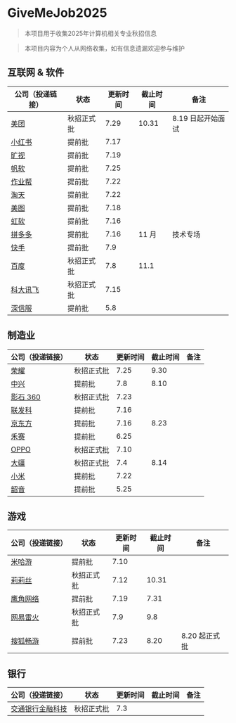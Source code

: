 # GiveMeJob2025

> 本项目用于收集2025年计算机相关专业秋招信息

> 本项目内容为个人从网络收集，如有信息遗漏欢迎参与维护

## 互联网 & 软件

| 公司（投递链接）                                                                                                | 状态       | 更新时间 | 截止时间 | 备注              |
| --------------------------------------------------------------------------------------------------------------- | ---------- | -------- | -------- | ----------------- |
| [美团](https://zhaopin.meituan.com/web/home)                                                                       | 秋招正式批 | 7.29     | 10.31    | 8.19 日起开始面试 |
| [小红书](https://job.xiaohongshu.com/campus/redstar)                                                               | 提前批     | 7.17     |          |                   |
| [旷视](https://app.mokahr.com/campus_apply/megviihr/38642#/)                                                       | 提前批     | 7.19     |          |                   |
| [帆软](https://join.fanruan.com/)                                                                                  | 提前批     | 7.25     |          |                   |
| [作业帮](https://app.mokahr.com/campus-recruitment/zuoyebang/39595?sourceToken=4c8b67982f289510ebc037901737889f#/) | 提前批     | 7.22     |          |                   |
| [淘天](https://talent.taotian.com/campus/position-list?campusType=star)                                            | 提前批     | 7.22     |          |                   |
| [美图](https://campus.meitu.com/campus-recruitment/meitu/54138/#/)                                                 | 提前批     | 7.18     |          |                   |
| [虹软](https://www.arcsoft.com.cn/job/JobList.html)                                                                | 提前批     | 7.16     |          |                   |
| [拼多多](https://careers.pinduoduo.com/campus/grad/technical-session)                                              | 提前批     | 7.16     | 11 月    | 技术专场          |
| [快手](https://campus.kuaishou.cn/recruit/campus/e/#/campus/jobs?pageNum=1&positionLabel=kstar)                    | 提前批     | 7.9      |          |                   |
| [百度](https://talent.baidu.com/jobs/campus)                                                                       | 秋招正式批 | 7.8      | 11.1     |                   |
| [科大讯飞](https://campus.iflytek.com/)                                                                            | 秋招正式批 | 7.15     |          |                   |
| [深信服](https://hr.sangfor.com/campucompon/schoolRecruitment)                                                     | 提前批     | 5.8      |          |                   |

## 制造业

| 公司（投递链接）                                                                                                              | 状态       | 更新时间 | 截止时间 | 备注 |
| ----------------------------------------------------------------------------------------------------------------------------- | ---------- | -------- | -------- | ---- |
| [荣耀](https://www.honor.com/cn/career/)                                                                                         | 秋招正式批 | 7.25     | 9.30     |      |
| [中兴](https://job.zte.com.cn/cn/campus-recruitment/Recruitment_positions/freshstudent.html)                                     | 提前批     | 7.8      | 8.10     |      |
| [影石 360](https://www.insta360.com/cn/jobs)                                                                                     | 秋招正式批 | 7.23     |          |      |
| [联发科](https://mediatek.zhiye.com/campus)                                                                                      | 提前批     | 7.16     |          |      |
| [京东方](https://campus.boe.com/)                                                                                                | 提前批     | 7.16     | 8.23     |      |
| [禾赛](https://www.hesaitech.com/cn/join)                                                                                        | 提前批     | 6.25     |          |      |
| [OPPO](https://careers.oppo.com/university/oppo/campus/)                                                                         | 秋招正式批 | 7.10     |          |      |
| [大疆](https://we.dji.com/zh-CN/campus/recruitment?from=sec_nav)                                                                 | 秋招正式批 | 7.4      | 8.14     |      |
| [小米](https://hr.xiaomi.com/campus)                                                                                             | 提前批     | 7.22     |          |      |
| [韶音](https://app.mokahr.com/campus_apply/aftershokzhr/36940?recommendCode=DSsCyWG6#/page/%E6%A0%A1%E5%9B%AD%E6%8B%9B%E8%81%98) | 提前批     | 5.25     |          |      |

## 游戏

| 公司（投递链接）                                                                                                                                       | 状态       | 更新时间 | 截止时间 | 备注          |
| ------------------------------------------------------------------------------------------------------------------------------------------------------ | ---------- | -------- | -------- | ------------- |
| [米哈游](https://jobs.mihoyo.com/#/campus)                                                                                                                | 提前批     | 7.10     |          |               |
| [莉莉丝](https://lilithgames.jobs.feishu.cn/campus/?keywords=&category=&location=&project=&type=&job_hot_flag=&current=1&limit=10&functionCategory=&tag=) | 秋招正式批 | 7.12     | 10.31    |               |
| [鹰角网络](https://jobs.hypergryph.com/campus_apply/hypergryph/26326#/)                                                                                   | 提前批     | 7.19     | 7.31     |               |
| [网易雷火](https://leihuo.163.com/campus/#/)                                                                                                              | 秋招正式批 | 7.9      | 9.8      |               |
| [搜狐畅游](https://app.mokahr.com/campus-recruitment/cyou-inc/42233#/)                                                                                    | 提前批     | 7.23     | 8.20     | 8.20 起正式批 |

## 银行

| 公司（投递链接）                                              | 状态       | 更新时间 | 截止时间 | 备注 |
| ------------------------------------------------------------- | ---------- | -------- | -------- | ---- |
| [交通银行金融科技](https://www.bocomfintech.com.cn/p1/zxns.html) | 秋招正式批 | 7.3      |          |      |
